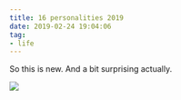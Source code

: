 ```yaml
---
title: 16 personalities 2019
date: 2019-02-24 19:04:06
tag:
- life
---
```

So this is new. And a bit surprising actually.

![](https://damog.net/files/misc/blog/16personalities.png)

